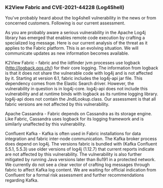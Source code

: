 ### K2View Fabric and CVE-2021-44228 (Log4Shell)

You've probably heard about the log4shell vulnerability in the news or from concerned customers.  Following is our current assessment. 

As you are probably aware a serious vulnerability in the Apache Log4j library has emerged that enables remote code execution by crafting a specialized log message. 
Here is our current analysis of the threat as it applies to the Fabric platform. This is an evolving situation. 
We will communicate updates as new information becomes available.

K2View Fabric - fabric and the iidfinder jvm processes use logback (http://logback.qos.ch/) for their core logging. 
The information from logback is that it does not share the vulnerable code with log4j and is not affected by it.
Starting at version 6.1, fabric includes the log4j-api jar file. This dependency comes from the Elastic Search driver. 
However, the vulnerability in question is in log4j-core. 
log4j-api does not include this vulnerability and at runtime binds with logback as its runtime logging library. 
log4j-api does not contain the JndiLookup.class.
Our assessment is that all fabric versions are not affected by this vulnerability.

Apache Cassandra - Fabric depends on Cassandra as its storage engine. Like Fabric, Cassandra uses logback for its logging framework and is similarly unaffected by this vulnerability.

Confluent Kafka - Kafka is often used in Fabric installations for data integration and fabric inter-node communication. 
The Kafka broker process does depend on log4j.
The versions fabric is bundled with (Kafka Confluent 5.5.1, 5.5.3) use older versions of log4j (1.12.7) that current reports indicate are not affected by this vulnerability. 
The vulnerability is also further mitigated by running Java versions later than 8u191 in a protected network. 
We currently do not see a clear vector of crafting log messages through fabric to affect Kafka log content.
We are waiting for official indication from Confluent for a formal risk assessment and further recommendations regarding Kafka.
